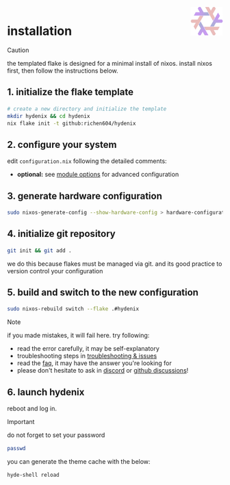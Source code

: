<img align="right" width="75px" alt="NixOS" src="https://github.com/HyDE-Project/HyDE/blob/master/Source/assets/nixos.png?raw=true"/>

# installation

> [!CAUTION]
> the templated flake is designed for a minimal install of nixos. install nixos first, then follow the instructions below.

## 1. initialize the flake template

```bash
# create a new directory and initialize the template
mkdir hydenix && cd hydenix
nix flake init -t github:richen604/hydenix
```

## 2. configure your system

edit `configuration.nix` following the detailed comments:

- **optional:** see [module options](./options.md) for advanced configuration

## 3. generate hardware configuration

```bash
sudo nixos-generate-config --show-hardware-config > hardware-configuration.nix
```

## 4. initialize git repository

```bash
git init && git add .
```

we do this because flakes must be managed via git. and its good practice to version control your configuration

## 5. build and switch to the new configuration

```bash
sudo nixos-rebuild switch --flake .#hydenix
```

> [!NOTE]
> if you made mistakes, it will fail here. try following:
>
> - read the error carefully, it may be self-explanatory
> - troubleshooting steps in [troubleshooting & issues](./troubleshooting.md)
> - read the [faq](./faq.md), it may have the answer you're looking for
> - please don't hesitate to ask in [discord](https://discord.gg/AYbJ9MJez7) or [github discussions](https://github.com/richen604/hydenix/discussions)!

## 6. launch hydenix

reboot and log in.

> [!IMPORTANT]
> do not forget to set your password
>
> ```bash
> passwd
> ```

you can generate the theme cache with the below:

```bash
hyde-shell reload
```
